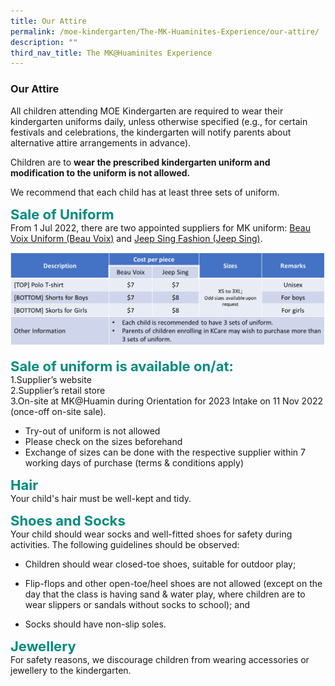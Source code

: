 ```yaml
---
title: Our Attire
permalink: /moe-kindergarten/The-MK-Huaminites-Experience/our-attire/
description: ""
third_nav_title: The MK@Huaminites Experience
---
```

### **Our Attire**

All children attending MOE Kindergarten are required to wear their kindergarten uniforms daily, unless otherwise specified (e.g., for certain festivals and celebrations, the kindergarten will notify parents about alternative attire arrangements in advance).

Children are to <b>wear the prescribed kindergarten uniform and modification to the uniform is not allowed.</b>

We recommend that each child has at least three sets of uniform.

<b style="color:#038C7F; font-size:22px;">Sale of Uniform</b><br>
From 1 Jul 2022, there are two appointed suppliers for MK uniform: [Beau Voix Uniform (Beau Voix)](https://beauvoix.com/preschool/) and [Jeep Sing Fashion (Jeep Sing)](https://jeepsinguniform.com/).

![](/images/saleofuniform.png)

<b style="color:#038C7F; font-size:22px;">Sale of uniform is available on/at:</b><br>
1.Supplier’s website <br>
2.Supplier’s retail store <br>
3.On-site at MK@Huamin during Orientation for 2023 Intake on 11 Nov 2022 (once-off on-site sale).

* Try-out of uniform is not allowed
* Please check on the sizes beforehand
* Exchange of sizes can be done with the respective supplier within 7 working days of purchase (terms & conditions apply)

<b style="color:#038C7F; font-size:22px;">Hair</b><br>
Your child's hair must be well-kept and tidy.

<b style="color:#038C7F; font-size:22px;">Shoes and Socks</b><br>
Your child should wear socks and well-fitted shoes for safety during activities. The following guidelines should be observed:

*   Children should wear closed-toe shoes, suitable for outdoor play;

*   Flip-flops and other open-toe/heel shoes are not allowed (except on the day that the class is having sand & water play, where children are to wear slippers or sandals without socks to school); and

*   Socks should have non-slip soles.

<b style="color:#038C7F; font-size:22px;">Jewellery</b><br>
For safety reasons, we discourage children from wearing accessories or jewellery to the kindergarten.